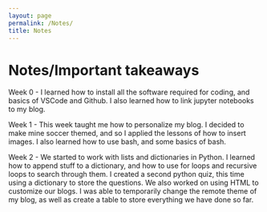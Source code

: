 ```yaml
---
layout: page
permalink: /Notes/
title: Notes
--- 
```


# Notes/Important takeaways

Week 0 - I learned how to install all the software required for coding, and basics of VSCode and Github. I also learned how to link jupyter notebooks to my blog.

Week 1 - This week taught me how to personalize my blog. I decided to make mine soccer themed, and so I applied the lessons of how to insert images. I also learned how to use bash, and some basics of bash.

Week 2 - We started to work with lists and dictionaries in Python. I learned how to append stuff to a dictionary, and how to use for loops and recursive loops to search through them. I created a second python quiz, this time using a dictionary to store the questions. We also worked on using HTML to customize our blogs. I was able to temporarily change the remote theme of my blog, as well as create a table to store everything we have done so far. 
